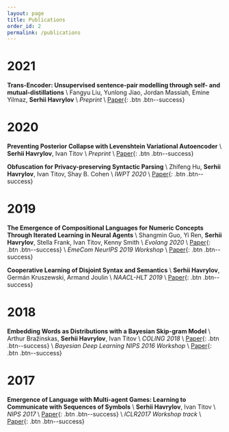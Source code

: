 ```yaml
---
layout: page
title: Publications
order_id: 2
permalink: /publications
---
```


# 2021
**Trans-Encoder: Unsupervised sentence-pair modelling through self- and mutual-distillations** \\
Fangyu Liu, Yunlong Jiao, Jordan Massiah, Emine Yilmaz, **Serhii Havrylov** \\
*Preprint* \\
[Paper](https://arxiv.org/abs/2109.13059){: .btn .btn--success}

# 2020
**Preventing Posterior Collapse with Levenshtein Variational Autoencoder** \\
**Serhii Havrylov**, Ivan Titov \\
*Preprint* \\
[Paper](https://arxiv.org/abs/2004.14758){: .btn .btn--success}

**Obfuscation for Privacy-preserving Syntactic Parsing** \\
Zhifeng Hu, **Serhii Havrylov**, Ivan Titov, Shay B. Cohen \\
*IWPT 2020* \\
[Paper](https://iwpt20.sigparse.org/pdf/2020.iwpt-1.7.pdf){: .btn .btn--success}

# 2019
**The Emergence of Compositional Languages for Numeric Concepts Through Iterated Learning in Neural Agents** \\
Shangmin Guo, Yi Ren, **Serhii Havrylov**, Stella Frank, Ivan Titov, Kenny Smith \\
*Evolang 2020* \\
[Paper](https://brussels.evolang.org/proceedings/evolang13_proceedings.pdf){: .btn .btn--success} \\
*EmeCom NeurIPS 2019 Workshop* \\
[Paper](https://arxiv.org/abs/1910.05291){: .btn .btn--success}

**Cooperative Learning of Disjoint Syntax and Semantics** \\
**Serhii Havrylov**, Germán Kruszewski, Armand Joulin \\
*NAACL-HLT 2019* \\
[Paper](https://www.aclweb.org/anthology/N19-1115){: .btn .btn--success}

# 2018
**Embedding Words as Distributions with a Bayesian Skip-gram Model** \\
Arthur Bražinskas, **Serhii Havrylov**, Ivan Titov \\
*COLING 2018* \\
[Paper](https://arxiv.org/abs/1711.11027){: .btn .btn--success} \\
*Bayesian Deep Learning NIPS 2016 Workshop* \\
[Paper](http://bayesiandeeplearning.org/2016/papers/BDL_25.pdf){: .btn .btn--success}

# 2017

**Emergence of Language with Multi-agent Games: Learning to Communicate with Sequences of Symbols** \\
**Serhii Havrylov**, Ivan Titov \\
*NIPS 2017* \\
[Paper](http://papers.nips.cc/paper/6810-emergence-of-language-with-multi-agent-games-learning-to-communicate-with-sequences-of-symbols){: .btn .btn--success} \\
*ICLR2017 Workshop track* \\
[Paper](https://openreview.net/pdf?id=SkaxnKEYg){: .btn .btn--success}
